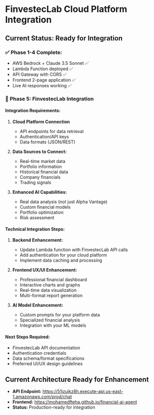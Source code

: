 # FinvestecLab Cloud Platform Integration

## Current Status: Ready for Integration

### ✅ **Phase 1-4 Complete:**
- AWS Bedrock + Claude 3.5 Sonnet ✅
- Lambda Function deployed ✅
- API Gateway with CORS ✅
- Frontend 2-page application ✅
- Live AI responses working ✅

### 🎯 **Phase 5: FinvestecLab Integration**

#### **Integration Requirements:**
1. **Cloud Platform Connection**
   - API endpoints for data retrieval
   - Authentication/API keys
   - Data formats (JSON/REST)

2. **Data Sources to Connect:**
   - Real-time market data
   - Portfolio information
   - Historical financial data
   - Company financials
   - Trading signals

3. **Enhanced AI Capabilities:**
   - Real data analysis (not just Alpha Vantage)
   - Custom financial models
   - Portfolio optimization
   - Risk assessment

#### **Technical Integration Steps:**
1. **Backend Enhancement:**
   - Update Lambda function with FinvestecLab API calls
   - Add authentication for your cloud platform
   - Implement data caching and processing

2. **Frontend UX/UI Enhancement:**
   - Professional financial dashboard
   - Interactive charts and graphs
   - Real-time data visualization
   - Multi-format report generation

3. **AI Model Enhancement:**
   - Custom prompts for your platform data
   - Specialized financial analysis
   - Integration with your ML models

#### **Next Steps Required:**
- FinvestecLab API documentation
- Authentication credentials
- Data schema/format specifications
- Preferred UI/UX design guidelines

## Current Architecture Ready for Enhancement
- **API Endpoint:** https://51jzujkz8h.execute-api.us-east-1.amazonaws.com/prod/chat
- **Frontend:** https://mohamedfteha.github.io/financial-ai-agent
- **Status:** Production-ready for integration